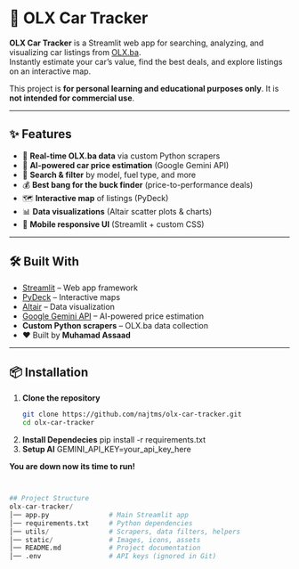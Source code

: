 # 🚗 OLX Car Tracker

**OLX Car Tracker** is a Streamlit web app for searching, analyzing, and visualizing car listings from [OLX.ba](https://www.olx.ba).  
Instantly estimate your car’s value, find the best deals, and explore listings on an interactive map.  

This project is **for personal learning and educational purposes only**. It is **not intended for commercial use**.  

---

## ✨ Features

- 📡 **Real-time OLX.ba data** via custom Python scrapers  
- 🤖 **AI-powered car price estimation** (Google Gemini API)  
- 🔎 **Search & filter** by model, fuel type, and more  
- 💰 **Best bang for the buck finder** (price-to-performance deals)  
- 🗺️ **Interactive map** of listings (PyDeck)  
- 📊 **Data visualizations** (Altair scatter plots & charts)  
- 📱 **Mobile responsive UI** (Streamlit + custom CSS)  

---

## 🛠️ Built With

- [Streamlit](https://streamlit.io/) – Web app framework  
- [PyDeck](https://deckgl.readthedocs.io/en/latest/) – Interactive maps  
- [Altair](https://altair-viz.github.io/) – Data visualization  
- [Google Gemini API](https://ai.google.dev/) – AI-powered price estimation  
- **Custom Python scrapers** – OLX.ba data collection  
- ❤️ Built by **Muhamad Assaad**  

---

## 📦 Installation

1. **Clone the repository**
   ```bash
   git clone https://github.com/najtms/olx-car-tracker.git
   cd olx-car-tracker
2. **Install Dependecies**
    pip install -r requirements.txt
3. **Setup AI**
    GEMINI_API_KEY=your_api_key_here

**You are down now its time to run!**
```py -m streamlit run app.py


## Project Structure
olx-car-tracker/
│── app.py               # Main Streamlit app
│── requirements.txt     # Python dependencies
│── utils/               # Scrapers, data filters, helpers
│── static/              # Images, icons, assets
│── README.md            # Project documentation
│── .env                 # API keys (ignored in Git)
